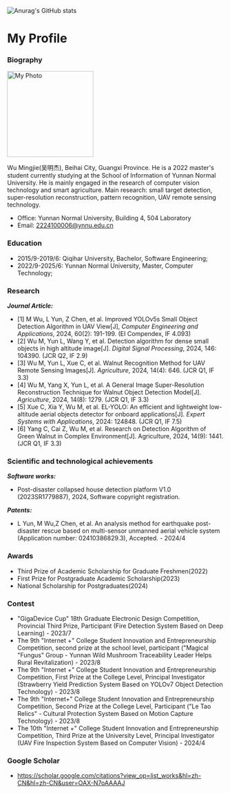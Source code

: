 ![Anurag's GitHub stats](https://github-readme-stats.vercel.app/api?username=1wuming&show_icons=true&theme=radical)
# My Profile

### Biography
<img src="IMG_4326.JPG" alt="My Photo" width="200"/>

Wu Mingjie(吴明杰), Beihai City, Guangxi Province. He is a 2022 master's student currently studying at the School of Information of Yunnan Normal University. He is mainly engaged in the research of computer vision technology and smart agriculture.
Main research: small target detection, super-resolution reconstruction, pattern recognition, UAV remote sensing technology.
- Office: Yunnan Normal University, Building 4, 504 Laboratory
- Email: 2224100006@ynnu.edu.cn


### Education
- 2015/9-2019/6: Qiqihar University, Bachelor, Software Engineering;
- 2022/9-2025/6: Yunnan Normal University, Master, Computer Technology;


### Research
***Journal Article:***
- [1] M Wu, L Yun, Z Chen, et al. Improved YOLOv5s Small Object Detection Algorithm in UAV View[J], *Computer Engineering and Applications*, 2024, 60(2): 191-199. (EI Compendex, IF 4.093)
- [2] Wu M, Yun L, Wang Y, et al. Detection algorithm for dense small objects in high altitude image[J]. *Digital Signal Processing*, 2024, 146: 104390. (JCR Q2, IF 2.9)
- [3] Wu M, Yun L, Xue C, et al. Walnut Recognition Method for UAV Remote Sensing Images[J]. *Agriculture*, 2024, 14(4): 646. (JCR Q1, IF 3.3)
- [4] Wu M, Yang X, Yun L, et al. A General Image Super-Resolution Reconstruction Technique for Walnut Object Detection Model[J]. *Agriculture*, 2024, 14(8): 1279. (JCR Q1, IF 3.3)
- [5] Xue C, Xia Y, Wu M, et al. EL-YOLO: An efficient and lightweight low-altitude aerial objects detector for onboard applications[J]. *Expert Systems with Applications*, 2024: 124848. (JCR Q1, IF 7.5)
- [6] Yang C, Cai Z, Wu M, et al. Research on Detection Algorithm of Green Walnut in Complex Environment[J]. Agriculture, 2024, 14(9): 1441. (JCR Q1, IF 3.3)


### Scientific and technological achievements
***Software works:***
- Post-disaster collapsed house detection platform V1.0 (2023SR1779887), 2024, Software copyright registration.

***Patents:***
- L Yun, M Wu,Z Chen, et al. An analysis method for earthquake post-disaster rescue based on multi-sensor unmanned aerial vehicle system (Application number: 02410386829.3), Accepted. - 2024/4


### Awards
- Third Prize of Academic Scholarship for Graduate Freshmen(2022)
- First Prize for Postgraduate Academic Scholarship(2023)
- National Scholarship for Postgraduates(2024)

### Contest
- "GigaDevice Cup" 18th Graduate Electronic Design Competition, Provincial Third Prize, Participant (Fire Detection System Based on Deep Learning) - 2023/7
- The 9th "Internet +" College Student Innovation and Entrepreneurship Competition, second prize at the school level, participant ("Magical "Fungus" Group - Yunnan Wild Mushroom Traceability Leader Helps Rural Revitalization) - 2023/8
- The 9th "Internet +" College Student Innovation and Entrepreneurship Competition, First Prize at the College Level, Principal Investigator (Strawberry Yield Prediction System Based on YOLOv7 Object Detection Technology) - 2023/8
- The 9th "Internet+" College Student Innovation and Entrepreneurship Competition, Second Prize at the College Level, Participant ("Le Tao Relics" - Cultural Protection System Based on Motion Capture Technology) - 2023/8
- The 10th "Internet +" College Student Innovation and Entrepreneurship Competition, Third Prize at the University Level, Principal Investigator (UAV Fire Inspection System Based on Computer Vision) - 2024/4



### Google Scholar
- https://scholar.google.com/citations?view_op=list_works&hl=zh-CN&hl=zh-CN&user=OAX-N7oAAAAJ




